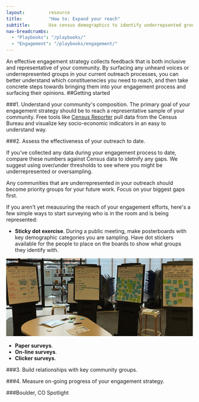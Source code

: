 ```yaml
---
layout: 		resource
title: 			"How to: Expand your reach"
subtitle: 		Use census demographics to identify underrepsented groups in your community engagement proces. 
nav-breadcrumbs:
  - "Playbooks": "/playbooks/"
  - "Engagement": "/playbooks/engagement/"
---
```

An effective engagement strategy collects feedback that is both inclusive and representative of your community. By surfacing any unheard voices or underrepresented groups in your current outreach processes, you can better understand which constituenecies you need to reach, and then take concrete steps towards bringing them into your engagement process and surfacing their opinions. 
##Getting started
 

###1. Understand your community's composition. 
The primary goal of your engagement strategy should be to reach a representative sample of your community. Free tools like [Census Reporter](http://censusreporter.org/) pull data from the Census Bureau and visualize key socio-economic indicators in an easy to understand way. 

###2. Assess the effectiveness of your outreach to date. 

If you've collected any data during your engagement process to date, compare these numbers against Census data to idetnify any gaps. We suggest using over/under thresholds to see where you might be underrepresented or oversampling.  

Any communities that are underrepresented in your outreach should become priority groups for your future work. Focus on your biggest gaps first.

If you aren't yet meausuring the reach of your engagement efforts, here's a few simple ways to start surveying who is in the room and is being represented: 

 * **Sticky dot exercise**. During a public meeting, make posterboards with key demographic categories you are sampling. Have dot stickers available for the people to place on the boards to show what groups they identify with. 

![Sticky dot exercise](/media/images/principles/dot-exercise.jpg "Learning who is in the room in Boulder, CO")

 * **Paper surveys**. 
 * **On-line surveys**. 
 * **Clicker surveys**. 

###3. Build relationships with key community groups.

###4. Measure on-going progress of your engagement strategy.


###Boulder, CO Spotlight
